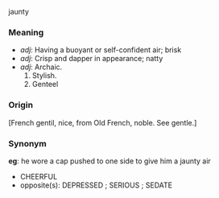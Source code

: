 jaunty
### Meaning
+ _adj_: Having a buoyant or self-confident air; brisk
+ _adj_: Crisp and dapper in appearance; natty
+ _adj_: Archaic.
   1. Stylish.
   2. Genteel

### Origin

[French gentil, nice, from Old French, noble. See gentle.]

### Synonym

__eg__: he wore a cap pushed to one side to give him a jaunty air

+ CHEERFUL
+ opposite(s): DEPRESSED ; SERIOUS ; SEDATE


